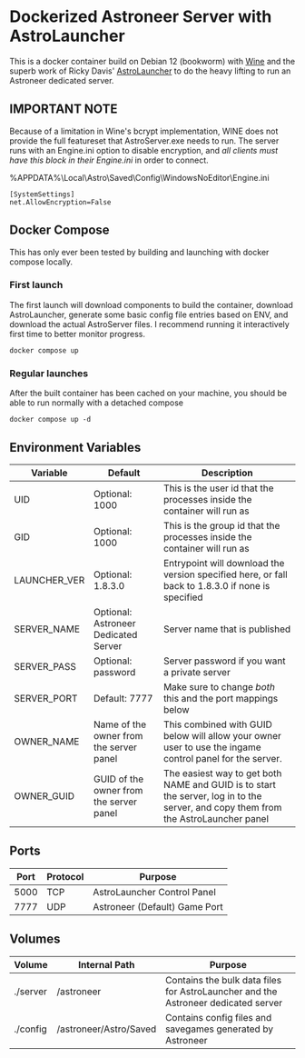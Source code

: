 # Dockerized Astroneer Server with AstroLauncher #
This is a docker container build on Debian 12 (bookworm) with [Wine](https://www.winehq.org/) and the superb work of Ricky Davis' [AstroLauncher](https://github.com/ricky-davis/AstroLauncher) to do the heavy lifting to run an Astroneer dedicated server.

## IMPORTANT NOTE ##
Because of a limitation in Wine's bcrypt implementation, WINE does not provide the full featureset that AstroServer.exe needs to run. The server runs with an Engine.ini option to disable encryption, and *all clients must have this block in their Engine.ini* in order to connect.

%APPDATA%\Local\Astro\Saved\Config\WindowsNoEditor\Engine.ini
```
[SystemSettings]
net.AllowEncryption=False
```

## Docker Compose ##
This has only ever been tested by building and launching with docker compose locally.

### First launch ###
The first launch will download components to build the container, download AstroLauncher, generate some basic config file entries based on ENV, and download the actual AstroServer files. I recommend running it interactively first time to better monitor progress.
```
docker compose up
```
### Regular launches ###
After the built container has been cached on your machine, you should be able to run normally with a detached compose
```
docker compose up -d
```

## Environment Variables ##
| Variable | Default | Description |
| ----------- | ----------- | ----------- |
| UID | Optional: 1000 | This is the user id that the processes inside the container will run as |
| GID | Optional: 1000 | This is the group id that the processes inside the container will run as |
| LAUNCHER_VER | Optional: 1.8.3.0 | Entrypoint will download the version specified here, or fall back to 1.8.3.0 if none is specified |
| SERVER_NAME | Optional: Astroneer Dedicated Server | Server name that is published |
| SERVER_PASS | Optional: password | Server password if you want a private server |
| SERVER_PORT | Default: 7777 | Make sure to change *both* this and the port mappings below |
| OWNER_NAME | Name of the owner from the server panel | This combined with GUID below will allow your owner user to use the ingame control panel for the server. |
| OWNER_GUID | GUID of the owner from the server panel | The easiest way to get both NAME and GUID is to start the server, log in to the server, and copy them from the AstroLauncher panel |

## Ports ##
| Port | Protocol | Purpose |
| -- | -- | -- |
| 5000 | TCP | AstroLauncher Control Panel |
| 7777 | UDP | Astroneer (Default) Game Port |


## Volumes ##
| Volume | Internal Path | Purpose |
| -- | -- | -- |
| ./server | /astroneer | Contains the bulk data files for AstroLauncher and the Astroneer dedicated server |
| ./config | /astroneer/Astro/Saved | Contains config files and savegames generated by Astroneer |
